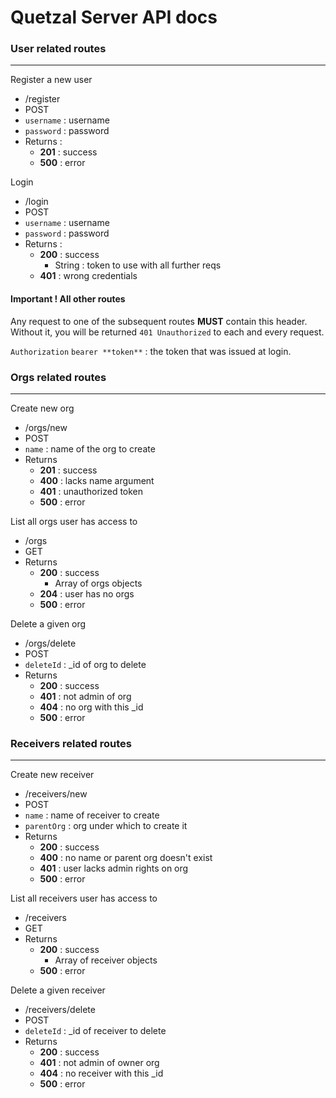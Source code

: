 # Quetzal Server API docs

### User related routes
---

Register a new user

* /register
* POST
* `username` : username
* `password` : password
* Returns :
  * **201** : success
  * **500** : error

Login

* /login
* POST
* `username` : username
* `password` : password
* Returns :
  * **200** : success
      * String : token to use with all further reqs
  * **401** : wrong credentials
  
#### Important ! All other routes

Any request to one of the subsequent routes **MUST** contain this header. Without it, you will be returned `401 Unauthorized` to each and every request.

`Authorization` `bearer **token**` : the token that was issued at login.

### Orgs related routes
---

Create new org

* /orgs/new
* POST
* `name` : name of the org to create
* Returns
  * **201** : success
  * **400** : lacks name argument
  * **401** : unauthorized token
  * **500** : error
  
List all orgs user has access to

* /orgs
* GET
* Returns
  * **200** : success
    * Array of orgs objects
  * **204** : user has no orgs
  * **500** : error
  
Delete a given org

* /orgs/delete
* POST
* `deleteId` : _id of org to delete
* Returns
  * **200** : success
  * **401** : not admin of org
  * **404** : no org with this _id
  * **500** : error

### Receivers related routes
---

Create new receiver

* /receivers/new
* POST
* `name` : name of receiver to create
* `parentOrg` : org under which to create it
* Returns
  * **200** : success
  * **400** : no name or parent org doesn't exist
  * **401** : user lacks admin rights on org
  * **500** : error

List all receivers user has access to

* /receivers
* GET
* Returns
  * **200** : success
    * Array of receiver objects
  * **500** : error

Delete a given receiver

* /receivers/delete
* POST
* `deleteId` : _id of receiver to delete
* Returns
  * **200** : success
  * **401** : not admin of owner org
  * **404** : no receiver with this _id
  * **500** : error